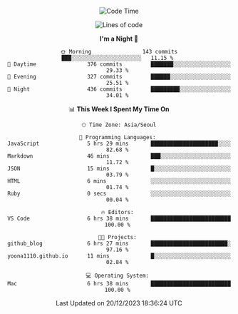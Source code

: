 <div align=center>
 
<!--START_SECTION:waka-->
![Code Time](http://img.shields.io/badge/Code%20Time-395%20hrs%2027%20mins-blue)

![Lines of code](https://img.shields.io/badge/From%20Hello%20World%20I%27ve%20Written-3.2%20million%20lines%20of%20code-blue)

**I'm a Night 🦉** 

```text
🌞 Morning                143 commits         ███░░░░░░░░░░░░░░░░░░░░░░   11.15 % 
🌆 Daytime                376 commits         ███████░░░░░░░░░░░░░░░░░░   29.33 % 
🌃 Evening                327 commits         ██████░░░░░░░░░░░░░░░░░░░   25.51 % 
🌙 Night                  436 commits         █████████░░░░░░░░░░░░░░░░   34.01 % 
```


📊 **This Week I Spent My Time On** 

```text
🕑︎ Time Zone: Asia/Seoul

💬 Programming Languages: 
JavaScript               5 hrs 29 mins       █████████████████████░░░░   82.68 % 
Markdown                 46 mins             ███░░░░░░░░░░░░░░░░░░░░░░   11.72 % 
JSON                     15 mins             █░░░░░░░░░░░░░░░░░░░░░░░░   03.79 % 
HTML                     6 mins              ░░░░░░░░░░░░░░░░░░░░░░░░░   01.74 % 
Ruby                     0 secs              ░░░░░░░░░░░░░░░░░░░░░░░░░   00.04 % 

🔥 Editors: 
VS Code                  6 hrs 38 mins       █████████████████████████   100.00 % 

🐱‍💻 Projects: 
github_blog              6 hrs 27 mins       ████████████████████████░   97.16 % 
yoona1110.github.io      11 mins             █░░░░░░░░░░░░░░░░░░░░░░░░   02.84 % 

💻 Operating System: 
Mac                      6 hrs 38 mins       █████████████████████████   100.00 % 
```


 Last Updated on 20/12/2023 18:36:24 UTC
<!--END_SECTION:waka-->
 </div>

